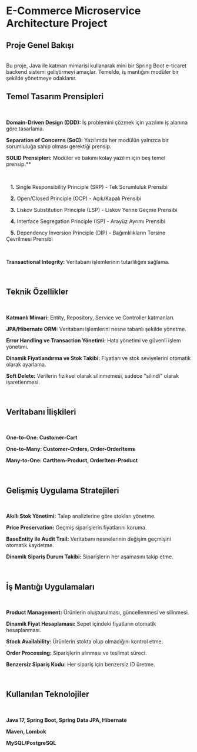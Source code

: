 # **E-Commerce Microservice Architecture Project**

## **Proje Genel Bakışı**
<br>
Bu proje, Java ile katman mimarisi kullanarak mini bir Spring Boot e-ticaret backend sistemi geliştirmeyi amaçlar. Temelde, iş mantığını modüler bir şekilde yönetmeye odaklanır.
<br>

## **Temel Tasarım Prensipleri**
<br>

**Domain-Driven Design (DDD):** İş problemini çözmek için yazılımı iş alanına göre tasarlama.

**Separation of Concerns (SoC):** Yazılımda her modülün yalnızca bir sorumluluğa sahip olması gerektiği prensip.


**SOLID Prensipleri:** Modüler ve bakımı kolay yazılım için beş temel prensip.**

<br>

  &nbsp;&nbsp;&nbsp;**1.** Single Responsibility Principle (SRP) - Tek Sorumluluk Prensibi

  &nbsp;&nbsp;&nbsp;**2.** Open/Closed Principle (OCP) - Açık/Kapalı Prensibi

  &nbsp;&nbsp;&nbsp;**3.** Liskov Substitution Principle (LSP) - Liskov Yerine Geçme Prensibi

  &nbsp;&nbsp;&nbsp;**4.** Interface Segregation Principle (ISP) - Arayüz Ayrımı Prensibi

  &nbsp;&nbsp;&nbsp;**5.** Dependency Inversion Principle (DIP) - Bağımlılıkların Tersine Çevrilmesi Prensibi
  
<br>

**Transactional Integrity:** Veritabanı işlemlerinin tutarlılığını sağlama.

<br>

## **Teknik Özellikler**

<br>

**Katmanlı Mimari:** Entity, Repository, Service ve Controller katmanları.

**JPA/Hibernate ORM:** Veritabanı işlemlerini nesne tabanlı şekilde yönetme.

**Error Handling ve Transaction Yönetimi:** Hata yönetimi ve güvenli işlem yönetimi.

**Dinamik Fiyatlandırma ve Stok Takibi:** Fiyatları ve stok seviyelerini otomatik olarak ayarlama.

**Soft Delete:** Verilerin fiziksel olarak silinmemesi, sadece "silindi" olarak işaretlenmesi.

<br>

## **Veritabanı İlişkileri**

<br>

**One-to-One: Customer-Cart**

**One-to-Many: Customer-Orders, Order-OrderItems**

**Many-to-One: CartItem-Product, OrderItem-Product**

<br>

## **Gelişmiş Uygulama Stratejileri**

<br>

**Akıllı Stok Yönetimi:** Talep analizlerine göre stokları yönetme.

**Price Preservation:** Geçmiş siparişlerin fiyatlarını koruma.

**BaseEntity ile Audit Trail:** Veritabanı nesnelerinin değişim geçmişini otomatik kaydetme.

**Dinamik Sipariş Durum Takibi:** Siparişlerin her aşamasını takip etme.

<br>

## **İş Mantığı Uygulamaları**

<br>

**Product Management:** Ürünlerin oluşturulması, güncellenmesi ve silinmesi.

**Dinamik Fiyat Hesaplaması:** Sepet içindeki fiyatların otomatik hesaplanması.

**Stock Availability:** Ürünlerin stokta olup olmadığını kontrol etme.

**Order Processing:** Siparişlerin alınması ve teslimat süreci.

**Benzersiz Sipariş Kodu:** Her sipariş için benzersiz ID üretme.

<br>

## **Kullanılan Teknolojiler**

<br>

**Java 17, Spring Boot, Spring Data JPA, Hibernate**

**Maven, Lombok**

**MySQL/PostgreSQL**
